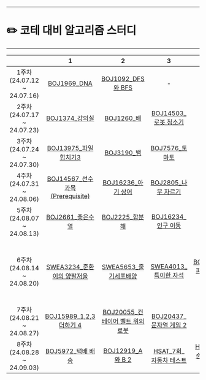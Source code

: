 ------

# ✏️ **코테 대비 알고리즘 스터디**

------
|                          |                                                        **1**                                                        |                                                      **2**                                                       |                                                      **3**                                                       |                            **4**                            |                                                                  **5**                                                                   |                       **6**                        |
|:------------------------:|:-------------------------------------------------------------------------------------------------------------------:|:----------------------------------------------------------------------------------------------------------------:|:----------------------------------------------------------------------------------------------------------------:|:-----------------------------------------------------------:|:----------------------------------------------------------------------------------------------------------------------------------------:|:--------------------------------------------------:|
| 1주차(24.07.12 ~ 24.07.16) |                                 [BOJ1969_DNA](https://www.acmicpc.net/problem/1969)                                 |                             [BOJ1092_DFS와 BFS](https://www.acmicpc.net/problem/1260)                             |                                                        -                                                         |                              -                              |                                                                    -                                                                     |                         -                          |
| 2주차(24.07.17 ~ 24.07.23) |                                 [BOJ1374_강의실](https://www.acmicpc.net/problem/1374)                                 |                                [BOJ1260_배](https://www.acmicpc.net/problem/1092)                                 |                             [BOJ14503_로봇 청소기](https://www.acmicpc.net/problem/14503)                             |                              -                              |                                                                    -                                                                     |                         -                          |
| 3주차(24.07.24 ~ 24.07.30) |                              [BOJ13975_파일합치기3](https://www.acmicpc.net/problem/13975)                               |                                [BOJ3190_뱀](https://www.acmicpc.net/problem/3190)                                 |                               [BOJ7576_토마토](https://www.acmicpc.net/problem/7576)                                |                              -                              |                                                                    -                                                                     |                         -                          |
| 4주차(24.07.31 ~ 24.08.06) |                        [BOJ14567_선수과목 (Prerequisite)](https://www.acmicpc.net/problem/14567)                        |                             [BOJ16236_아기 상어](https://www.acmicpc.net/problem/16236)                              |                              [BOJ2805_나무 자르기](https://www.acmicpc.net/problem/2805)                              |                              -                              |                                                                    -                                                                     |                         -                          |
| 5주차(24.08.07 ~ 24.08.13) |                                [BOJ2661_좋은수열](https://www.acmicpc.net/problem/2661)                                 |                               [BOJ2225_합분해](https://www.acmicpc.net/problem/2225)                                |                             [BOJ16234_인구 이동](https://www.acmicpc.net/problem/16234)                              |                              -                              |                                                                    -                                                                     |                         -                          |
| 6주차(24.08.14 ~ 24.08.20) | [SWEA3234_준환이의 양팔저울](https://swexpertacademy.com/main/code/problem/problemDetail.do?contestProbId=AWAe7XSKfUUDFAUw) | [SWEA5653_줄기세포배양](https://swexpertacademy.com/main/code/problem/problemDetail.do?contestProbId=AWXRJ8EKe48DFAUo) | [SWEA4013_특이한 자석](https://swexpertacademy.com/main/code/problem/problemDetail.do?contestProbId=AWIeV9sKkcoDFAVH) | [BOJ17070_파이프 옮기기 1](https://www.acmicpc.net/problem/17070) | [CT_마법의숲 탐색](https://www.codetree.ai/training-field/frequent-problems/problems/magical-forest-exploration/description?page=1&pageSize=5) | [BOJ1726_로봇](https://www.acmicpc.net/problem/1726) |
| 7주차(24.08.21 ~ 24.08.27) |                            [BOJ15989_1,2,3 더하기 4](https://www.acmicpc.net/problem/15989)                            |                         [BOJ20055_컨베이어 벨트 위의 로봇](https://www.acmicpc.net/problem/20055)                          |                            [BOJ20437_문자열 게임 2](https://www.acmicpc.net/problem/20437)                            |                              -                              |                                                                    -                                                                     |                         -                          |
| 8주차(24.08.28 ~ 24.09.03) |                           [BOJ5972_택배 배송](https://www.acmicpc.net/problem/5972)                            |                             [BOJ12919_A와 B 2](https://www.acmicpc.net/problem/12919)                              |                                [HSAT_7회_자동차 테스트](https://softeer.ai/practice/6247)                                 |                              [HSAT_7회_순서대로 방문하기](https://softeer.ai/practice/6246)                              |                                                                    -                                                                     |                         -                          |
